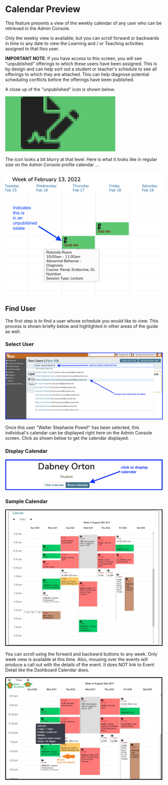 # Calendar Preview

This feature presents a view of the weekly calendar of any user who can be retrieved in the Admin Console.

Only the weekly view is available; but you can scroll forward or backwards in time to any date to view the Learning and / or Teaching activities assigned to that Ilios user.

**IMPORTANT NOTE**: If you have access to this screen, you will see "unpublished" offerings to which these users have been assigned. This is by design and can help sort out a student or teacher's schedule to see all offerings to which they are attached. This can help diagnose potential scheduling conflicts before the offerings have been published.

A close up of the "unpublished" icon is shown below.

![Unpublished Offering on Admin Console Calendar](../images/admin_console/calendar_preview/unpublished_icon.png)

The icon looks a bit blurry at that level. Here is what it looks like in regular size on the Admin Console profile calendar ...

![On screen](../images/admin_console/calendar_preview/on_screen.png)

## Find User

The first step is to find a user whose schedule you would like to view. This process is shown briefly below and highlighted in other areas of the guide as well.

### Select User

![Select user](../images/admin_console/calendar_preview/select_user.png)

Once this user "Walter Stephanie Powell" has been selected, this individual's calendar can be displayed right here on the Admin Console screen. Click as shown below to get the calendar displayed. 

### Display Calendar

![Display calendar](../images/admin_console/calendar_preview/click_to_display_calendar.png)

### Sample Calendar

![Sample calendar](../images/admin_console/calendar_preview/sample_calendar.jpg)

You can scroll using the forward and backward buttons to any week. Only week view is available at this time. Also, mousing over the events will produce a call out with the details of the event. It does NOT link to Event Detail like the Dashboard Calendar does.

![Mouse-over](../images/admin_console/calendar_preview/mouse_over.jpg)
